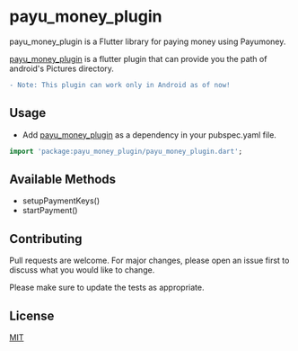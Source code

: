 # payu_money_plugin

payu_money_plugin is a Flutter library for paying money using Payumoney.

[payu_money_plugin](http://www.github.com/abhidiwakar/pictures_path_provider) is a flutter plugin that can provide you the path of android's Pictures directory.

```diff
- Note: This plugin can work only in Android as of now!
```


## Usage
- Add [payu_money_plugin](https://github.com/maulikanques/payumoneyplugin.git#-installing-tab-) as a dependency in your pubspec.yaml file.


```dart
import 'package:payu_money_plugin/payu_money_plugin.dart';
```

## Available Methods
- setupPaymentKeys()
- startPayment()

## Contributing
Pull requests are welcome. For major changes, please open an issue first to discuss what you would like to change.

Please make sure to update the tests as appropriate.

## License
[MIT](https://github.com/maulikanques/payumoneyplugin/blob/master/LICENSE)